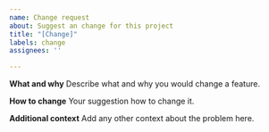 ```yaml
---
name: Change request
about: Suggest an change for this project
title: "[Change]"
labels: change
assignees: ''

---
```


**What and why**
Describe what and why you would change a feature.

**How to change**
Your suggestion how to change it.

**Additional context**
Add any other context about the problem here.
